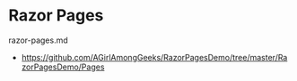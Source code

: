 # Razor Pages

razor-pages.md


*   https://github.com/AGirlAmongGeeks/RazorPagesDemo/tree/master/RazorPagesDemo/Pages